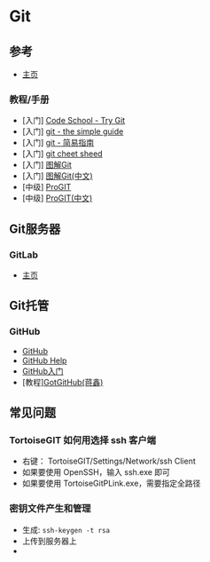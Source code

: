 # Git

## 参考

* [主页](http://git-scm.com/)

### 教程/手册

* [入门] [Code School - Try Git](http://try.github.io/levels/1/challenges/1)
* [入门] [git - the simple guide](http://rogerdudler.github.io/git-guide/index.html)
 * [入门] [git - 简易指南](http://rogerdudler.github.io/git-guide/index.zh.html)
 * [入门] [git cheet sheed](http://rogerdudler.github.io/git-guide/files/git_cheat_sheet.pdf)
* [入门] [图解Git](http://marklodato.github.io/visual-git-guide/index-en.html)
 * [入门] [图解Git(中文)](http://marklodato.github.io/visual-git-guide/index-zh-cn.html)
* [中级] [ProGIT](http://git-scm.com/book)
* [中级] [ProGIT(中文)](http://git-scm.com/book/zh)

## Git服务器

### GitLab

* [主页](http://gitlab.org/)

## Git托管

### GitHub

* [GitHub](https://github.com)
* [GitHub Help](https://help.github.com)
* [GitHub入门](http://liuzhijun.iteye.com/blog/1457207)
* [教程][GotGitHub(蒋鑫)](http://www.worldhello.net/gotgithub/)

## 常见问题

### TortoiseGIT 如何用选择 ssh 客户端

* 右键： TortoiseGIT/Settings/Network/ssh Client
 * 如果要使用 OpenSSH，输入 ssh.exe 即可
 * 如果要使用 TortoiseGitPLink.exe，需要指定全路径

### 密钥文件产生和管理

* 生成: `ssh-keygen -t rsa`
* 上传到服务器上
* 



